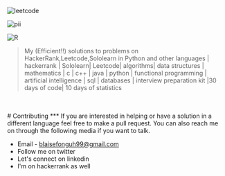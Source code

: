 ![leetcode](https://github.com/blaise-fonguh/Competitive-Programming/assets/58627106/fb8d914d-729b-413a-a74b-b84d962e0e08)

  ![pii](https://github.com/blaise-fonguh/Competitive-Programming/assets/58627106/a316f1fb-2f2c-4c57-b428-6cb583d47792)

![R](https://github.com/blaise-fonguh/Competitive-Programming/assets/58627106/b889e937-0422-4da2-9206-6897efda1ea5)
<br>

> My (Efficient!!) solutions to problems on HackerRank,Leetcode,Sololearn in Python and other languages
| hackerrank | Sololearn| Leetcode| algorithms| data structures | mathematics | c | c++ | java | python | functional programming | artificial intelligence | sql | databases | interview preparation kit |30 days of code| 10 days of statistics
<br>
<br>
# Contributing 
***
If you are interested in helping or have a solution in a different language feel free to make a pull request. You can also reach me on through the following media if you want to talk.

* Email - blaisefonguh99@gmail.com
* Follow me on twitter
* Let's connect on linkedin
* I'm on hackerrank as well

